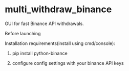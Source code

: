 # multi_withdraw_binance
GUI for fast Binance API withdrawals.

Before launching

Installation requirements(install using cmd/console):

1. pip install python-binance

2. configure config settings with your binance API keys